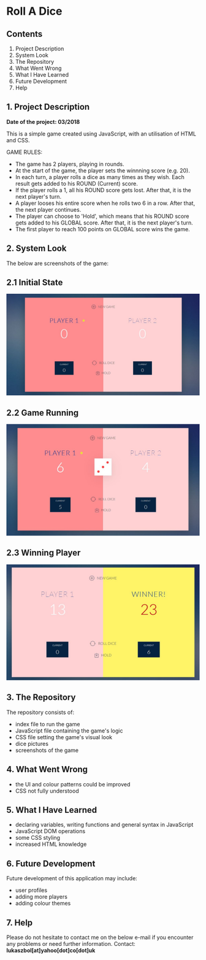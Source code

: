 # Roll A Dice

## Contents

1. Project Description
2. System Look
3. The Repository
4. What Went Wrong
5. What I Have Learned
6. Future Development
7. Help


## 1. Project Description  
<b>Date of the project: 03/2018   </b>

This is a simple game created using JavaScript, with an utilisation of HTML and CSS.

GAME RULES:
- The game has 2 players, playing in rounds.
- At the start of the game, the player sets the winnning score (e.g. 20).
- In each turn, a player rolls a dice as many times as they wish. Each result gets added to his ROUND (Current) score.
- If the player rolls a 1, all his ROUND score gets lost. After that, it is the next player's turn.
- A player looses his entire score when he rolls two 6 in a row. After that, the next player continues.
- The player can choose to 'Hold', which means that his ROUND score gets added to his GLOBAL score. After that, it is the next player's turn.
- The first player to reach 100 points on GLOBAL score wins the game.


## 2. System Look
The below are screenshots of the game:

## 2.1 Initial State
![Initial State](gamePictures/1-gameInitialState.jpg)

## 2.2 Game Running
![Game Running](gamePictures/2-gameRunning.jpg)

## 2.3 Winning Player
![Winner](gamePictures/3-gameWinner.jpg)

## 3. The Repository  
The repository consists of:
- index file to run the game 
- JavaScript file containing the game's logic
- CSS file setting the game's visual look
- dice pictures
- screenshots of the game


## 4. What Went Wrong
- the UI and colour patterns could be improved
- CSS not fully understood

## 5. What I Have Learned
- declaring variables, writing functions and general syntax in JavaScript
- JavaScript DOM operations
- some CSS styling
- increased HTML knowledge


## 6. Future Development 
Future development of this application may include:
- user profiles
- adding more players
- adding colour themes


## 7. Help  
Please do not hesitate to contact me on the below e-mail if you encounter any problems or need further information.
Contact: <b>lukaszbol[at]yahoo[dot]co[dot]uk</b>
